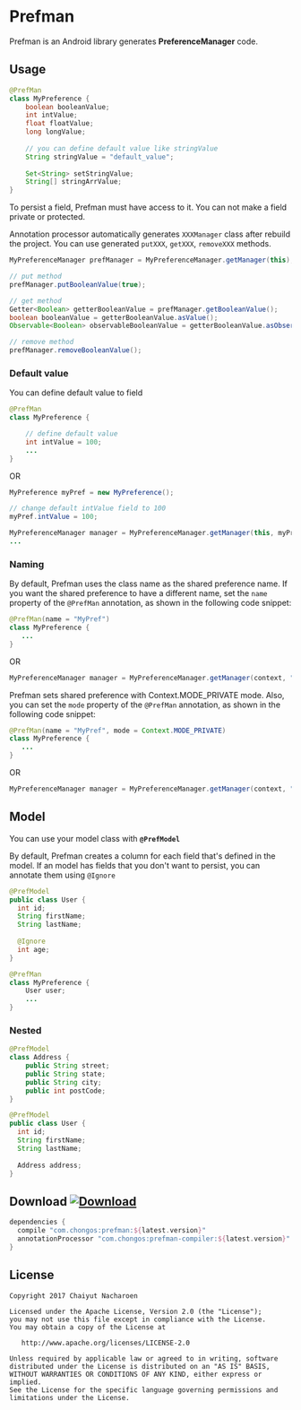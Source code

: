 Prefman
============

Prefman is an Android library generates **PreferenceManager** code.

Usage
--------

```java
@PrefMan
class MyPreference {
    boolean booleanValue;
    int intValue;
    float floatValue;
    long longValue;
    
    // you can define default value like stringValue
    String stringValue = "default_value";
    
    Set<String> setStringValue;
    String[] stringArrValue;
}
```
To persist a field, Prefman must have access to it. You can not make a field private or protected.

Annotation processor automatically generates `XXXManager` class after rebuild the project.
You can use generated `putXXX`, `getXXX`, `removeXXX` methods.

```java
MyPreferenceManager prefManager = MyPreferenceManager.getManager(this);

// put method
prefManager.putBooleanValue(true);

// get method
Getter<Boolean> getterBooleanValue = prefManager.getBooleanValue();
boolean booleanValue = getterBooleanValue.asValue();
Observable<Boolean> observableBooleanValue = getterBooleanValue.asObservable(); // RxJava Observable

// remove method
prefManager.removeBooleanValue(); 
```
### Default value
You can define default value to field
```java
@PrefMan
class MyPreference {

    // define default value
    int intValue = 100;
    ...
}
```
OR
```java
MyPreference myPref = new MyPreference();

// change default intValue field to 100
myPref.intValue = 100;

MyPreferenceManager manager = MyPreferenceManager.getManager(this, myPref);
...
```

### Naming
By default, Prefman uses the class name as the shared preference name. If you want the shared preference to have a different name, set the `name` property of the `@PrefMan` annotation, as shown in the following code snippet:

```java
@PrefMan(name = "MyPref")
class MyPreference {
   ...
}
```
OR
```java
MyPreferenceManager manager = MyPreferenceManager.getManager(context, "MyPref");
```

Prefman sets shared preference with Context.MODE_PRIVATE mode. Also, you can set the `mode` property of the `@PrefMan` annotation, as shown in the following code snippet:

```java
@PrefMan(name = "MyPref", mode = Context.MODE_PRIVATE)
class MyPreference {
   ...
}
```
OR
```java
MyPreferenceManager manager = MyPreferenceManager.getManager(context, "MyPref", Context.MODE_PRIVATE);
```

Model
--------
You can use your model class with **`@PrefModel`**

By default, Prefman creates a column for each field that's defined in the model. If an model has fields that you don't want to persist, you can annotate them using `@Ignore`

```java
@PrefModel
public class User {
  int id;
  String firstName;
  String lastName;
  
  @Ignore
  int age;
}
```


```java
@PrefMan
class MyPreference {
    User user;
    ...
}
```

### Nested
```java
@PrefModel
class Address {
    public String street;
    public String state;
    public String city;
    public int postCode;
}

@PrefModel
public class User {
  int id;
  String firstName;
  String lastName;
  
  Address address;
}
```

Download  [ ![Download](https://api.bintray.com/packages/chongos/maven/prefman/images/download.svg) ](https://bintray.com/chongos/maven/prefman/_latestVersion)
--------

```groovy
dependencies {
  compile "com.chongos:prefman:${latest.version}"
  annotationProcessor "com.chongos:prefman-compiler:${latest.version}"
}
```

License
-------

    Copyright 2017 Chaiyut Nacharoen

    Licensed under the Apache License, Version 2.0 (the "License");
    you may not use this file except in compliance with the License.
    You may obtain a copy of the License at

       http://www.apache.org/licenses/LICENSE-2.0

    Unless required by applicable law or agreed to in writing, software
    distributed under the License is distributed on an "AS IS" BASIS,
    WITHOUT WARRANTIES OR CONDITIONS OF ANY KIND, either express or implied.
    See the License for the specific language governing permissions and
    limitations under the License.
